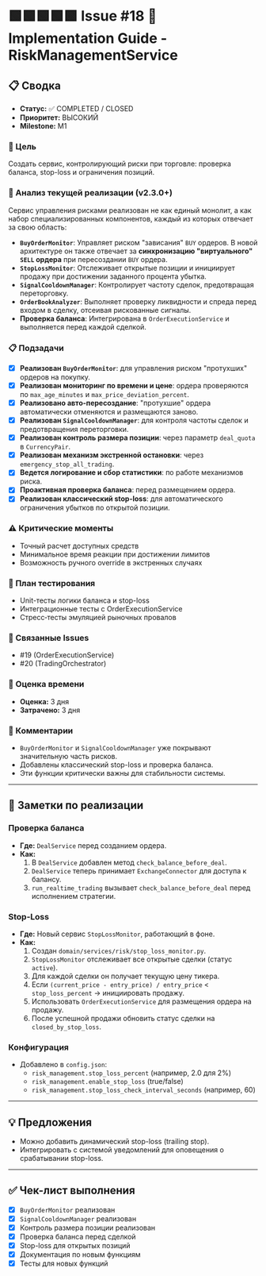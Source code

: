 # 🟩🟩🟩🟩🟩 Issue #18 🚀 Implementation Guide - RiskManagementService

## 📋 Сводка
- **Статус:** ✅ COMPLETED / CLOSED
- **Приоритет:** ВЫСОКИЙ
- **Milestone:** M1

### 🎯 Цель
Создать сервис, контролирующий риски при торговле: проверка баланса, stop-loss и ограничения позиций.

### 🔬 Анализ текущей реализации (v2.3.0+)

Сервис управления рисками реализован не как единый монолит, а как набор специализированных компонентов, каждый из которых отвечает за свою область:

-   **`BuyOrderMonitor`**: Управляет риском "зависания" `BUY` ордеров. В новой архитектуре он также отвечает за **синхронизацию "виртуального" `SELL` ордера** при пересоздании `BUY` ордера.
-   **`StopLossMonitor`**: Отслеживает открытые позиции и инициирует продажу при достижении заданного процента убытка.
-   **`SignalCooldownManager`**: Контролирует частоту сделок, предотвращая переторговку.
-   **`OrderBookAnalyzer`**: Выполняет проверку ликвидности и спреда перед входом в сделку, отсеивая рискованные сигналы.
-   **Проверка баланса**: Интегрирована в `OrderExecutionService` и выполняется перед каждой сделкой.

### 📋 Подзадачи
- [x] **Реализован `BuyOrderMonitor`**: для управления риском "протухших" ордеров на покупку.
- [x] **Реализован мониторинг по времени и цене**: ордера проверяются по `max_age_minutes` и `max_price_deviation_percent`.
- [x] **Реализовано авто-пересоздание**: "протухшие" ордера автоматически отменяются и размещаются заново.
- [x] **Реализован `SignalCooldownManager`**: для контроля частоты сделок и предотвращения переторговки.
- [x] **Реализован контроль размера позиции**: через параметр `deal_quota` в `CurrencyPair`.
- [x] **Реализован механизм экстренной остановки**: через `emergency_stop_all_trading`.
- [x] **Ведется логирование и сбор статистики**: по работе механизмов риска.
- [x] **Проактивная проверка баланса**: перед размещением ордера.
- [x] **Реализован классический stop-loss**: для автоматического ограничения убытков по открытой позиции.

### ⚠️ Критические моменты
- Точный расчет доступных средств
- Минимальное время реакции при достижении лимитов
- Возможность ручного override в экстренных случаях

### 🧪 План тестирования
- Unit-тесты логики баланса и stop-loss
- Интеграционные тесты с OrderExecutionService
- Стресс‑тесты эмуляцией рыночных провалов


### 🔗 Связанные Issues
- #19 (OrderExecutionService)
- #20 (TradingOrchestrator)

### 📅 Оценка времени
- **Оценка:** 3 дня
- **Затрачено:** 3 дня

### 💬 Комментарии
- `BuyOrderMonitor` и `SignalCooldownManager` уже покрывают значительную часть рисков.
- Добавлены классический stop-loss и проверка баланса.
- Эти функции критически важны для стабильности системы.

---
## 📝 Заметки по реализации

### Проверка баланса
- **Где:** `DealService` перед созданием ордера.
- **Как:**
  1. В `DealService` добавлен метод `check_balance_before_deal`.
  2. `DealService` теперь принимает `ExchangeConnector` для доступа к балансу.
  3. `run_realtime_trading` вызывает `check_balance_before_deal` перед исполнением стратегии.

### Stop-Loss
- **Где:** Новый сервис `StopLossMonitor`, работающий в фоне.
- **Как:**
  1. Создан `domain/services/risk/stop_loss_monitor.py`.
  2. `StopLossMonitor` отслеживает все открытые сделки (статус `active`).
  3. Для каждой сделки он получает текущую цену тикера.
  4. Если `(current_price - entry_price) / entry_price` < `stop_loss_percent` -> инициировать продажу.
  5. Использовать `OrderExecutionService` для размещения ордера на продажу.
  6. После успешной продажи обновить статус сделки на `closed_by_stop_loss`.

### Конфигурация
- Добавлено в `config.json`:
  - `risk_management.stop_loss_percent` (например, 2.0 для 2%)
  - `risk_management.enable_stop_loss` (true/false)
  - `risk_management.stop_loss_check_interval_seconds` (например, 60)

---
## 💡 Предложения
- Можно добавить динамический stop-loss (trailing stop).
- Интегрировать с системой уведомлений для оповещения о срабатывании stop-loss.

---
## ✅ Чек-лист выполнения
- [x] `BuyOrderMonitor` реализован
- [x] `SignalCooldownManager` реализован
- [x] Контроль размера позиции реализован
- [x] Проверка баланса перед сделкой
- [x] Stop-loss для открытых позиций
- [x] Документация по новым функциям
- [x] Тесты для новых функций
